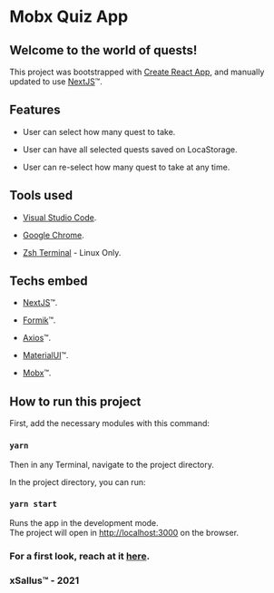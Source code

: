 # Mobx Quiz App
## Welcome to the world of quests!

This project was bootstrapped with [Create React App](https://github.com/facebook/create-react-app), and manually updated to use [NextJS](https://nextjs.org)&trade;.

## Features

* User can select how many quest to take.

* User can have all selected quests saved on LocaStorage.

* User can re-select how many quest to take at any time.

## Tools used

* [Visual Studio Code](https://code.visualstudio.com).

* [Google Chrome](https://www.google.com/chrome/).

* [Zsh Terminal](https://ohmyz.sh) - Linux Only.

## Techs embed

* [NextJS](https://nextjs.org)&trade;.

* [Formik](https://formik.org)&trade;.

* [Axios](https://github.com/axios/axios)&trade;.

* [MaterialUI](https://material-ui.com)&trade;.

* [Mobx](https://mobx.js.org)&trade;.

## How to run this project

First, add the necessary modules with this command:

### `yarn`

Then in any Terminal, navigate to the project directory.

In the project directory, you can run:

### `yarn start`

Runs the app in the development mode.\
The project will open in [http://localhost:3000](http://localhost:3000) on the browser.

### For a first look, reach at it [here](https://x-quests.vercel.app).

### xSallus&trade; - 2021
